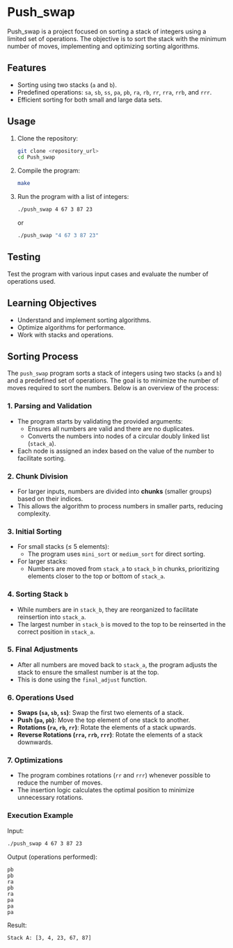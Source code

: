 # Push_swap

Push_swap is a project focused on sorting a stack of integers using a limited set of operations. The objective is to sort the stack with the minimum number of moves, implementing and optimizing sorting algorithms.

## Features

- Sorting using two stacks (`a` and `b`).
- Predefined operations: `sa`, `sb`, `ss`, `pa`, `pb`, `ra`, `rb`, `rr`, `rra`, `rrb`, and `rrr`.
- Efficient sorting for both small and large data sets.

## Usage

1. Clone the repository:
	```bash
	git clone <repository_url>
	cd Push_swap
	```
2. Compile the program:
	```bash
	make
	```
3. Run the program with a list of integers:
	```bash
	./push_swap 4 67 3 87 23
	```
	or
	```bash
	./push_swap "4 67 3 87 23"
	```

## Testing

Test the program with various input cases and evaluate the number of operations used.

## Learning Objectives

- Understand and implement sorting algorithms.
- Optimize algorithms for performance.
- Work with stacks and operations.

## Sorting Process

The `push_swap` program sorts a stack of integers using two stacks (`a` and `b`) and a predefined set of operations. The goal is to minimize the number of moves required to sort the numbers. Below is an overview of the process:

### 1. Parsing and Validation

- The program starts by validating the provided arguments:
  - Ensures all numbers are valid and there are no duplicates.
  - Converts the numbers into nodes of a circular doubly linked list (`stack_a`).
- Each node is assigned an index based on the value of the number to facilitate sorting.

### 2. Chunk Division

- For larger inputs, numbers are divided into **chunks** (smaller groups) based on their indices.
- This allows the algorithm to process numbers in smaller parts, reducing complexity.

### 3. Initial Sorting

- For small stacks (≤ 5 elements):
  - The program uses `mini_sort` or `medium_sort` for direct sorting.
- For larger stacks:
  - Numbers are moved from `stack_a` to `stack_b` in chunks, prioritizing elements closer to the top or bottom of `stack_a`.

### 4. Sorting Stack `b`

- While numbers are in `stack_b`, they are reorganized to facilitate reinsertion into `stack_a`.
- The largest number in `stack_b` is moved to the top to be reinserted in the correct position in `stack_a`.

### 5. Final Adjustments

- After all numbers are moved back to `stack_a`, the program adjusts the stack to ensure the smallest number is at the top.
- This is done using the `final_adjust` function.

### 6. Operations Used

- **Swaps (`sa`, `sb`, `ss`)**: Swap the first two elements of a stack.
- **Push (`pa`, `pb`)**: Move the top element of one stack to another.
- **Rotations (`ra`, `rb`, `rr`)**: Rotate the elements of a stack upwards.
- **Reverse Rotations (`rra`, `rrb`, `rrr`)**: Rotate the elements of a stack downwards.

### 7. Optimizations

- The program combines rotations (`rr` and `rrr`) whenever possible to reduce the number of moves.
- The insertion logic calculates the optimal position to minimize unnecessary rotations.

### Execution Example

Input:
```bash
./push_swap 4 67 3 87 23
```

Output (operations performed):
```
pb
pb
ra
pb
ra
pa
pa
pa
```

Result:
```
Stack A: [3, 4, 23, 67, 87]
```

